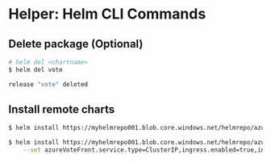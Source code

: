 # Helper: Helm CLI Commands

## Delete package (Optional)

```sh
# helm del <chartname>
$ helm del vote

release "vote" deleted
```

## Install remote charts

```sh
$ helm install https://myhelmrepo001.blob.core.windows.net/helmrepo/azure-voting-app-0.1.0.tgz -n vote-dev

$ helm install https://myhelmrepo001.blob.core.windows.net/helmrepo/azure-voting-app-0.1.0.tgz -n vote-dev \
    --set azureVoteFront.service.type=ClusterIP,ingress.enabled=true,ingress.host=vote.486f848139314d26aeef.japaneast.aksapp.io,azureVoteFront.deployment.image=yoichika.azurecr.io/azure-voting-app-front,azureVoteFront.deployment.imageTag=latest
```

